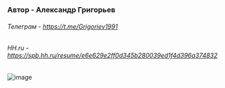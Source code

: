 ### Автор - Александр Григорьев

###### Телеграм - https://t.me/Grigoriev1991
###### НН.ru - https://spb.hh.ru/resume/e6e629e2ff0d345b280039ed1f4d396a374832

![image](https://github.com/Grigoriev1991/Automation-QA-Python/assets/103965129/2ed626f8-2a05-47a7-8a2f-743f5e55c76e)
